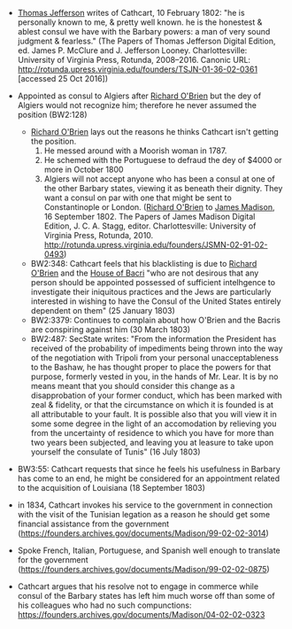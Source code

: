 - [Thomas Jefferson]() writes of Cathcart, 10 February 1802: "he is personally known to me, & pretty well known. he is the honestest & ablest consul we have with the Barbary powers: a man of very sound judgment & fearless." (The Papers of Thomas Jefferson Digital Edition, ed. James P. McClure and J. Jefferson Looney. Charlottesville: University of Virginia Press, Rotunda, 2008–2016. Canonic URL: http://rotunda.upress.virginia.edu/founders/TSJN-01-36-02-0361 [accessed 25 Oct 2016])

- Appointed as consul to Algiers after [Richard O'Brien]() but the dey of Algiers would not recognize him; therefore he never assumed the position (BW2:128)
    - [Richard O'Brien]() lays out the reasons he thinks Cathcart isn't getting the position.
        1. He messed around with a Moorish woman in 1787.
        2. He schemed with the Portuguese to defraud the dey of $4000 or more in October 1800
        3. Algiers will not accept anyone who has been a consul at one of the other Barbary states, viewing it as beneath their dignity. They want a consul on par with one that might be sent to Constantinople or London. ([Richard O'Brien]() to [James Madison](), 16 September 1802. The Papers of James Madison Digital Edition, J. C. A. Stagg, editor. Charlottesville: University of Virginia Press, Rotunda, 2010. http://rotunda.upress.virginia.edu/founders/JSMN-02-91-02-0493)
    - BW2:348: Cathcart feels that his blacklisting is due to [Richard O'Brien]() and the [House of Bacri]() "who are not desirous that any person should be appointed possessed of sufficient intelhgence to investigate their iniquitous practices and the Jews are particularly interested in wishing to have the Consul of the United States entirely dependent on them" (25 January 1803)
    - BW2:3379: Continues to complain about how O'Brien and the Bacris are conspiring against him (30 March 1803)
    - BW2:487: SecState writes: "From the information the President has received of the probability of impediments being thrown into the way of the negotiation with Tripoli from your personal unacceptableness to the Bashaw, he has thought proper to place the powers for that purpose, formerly vested in you, in the hands of Mr. Lear. It is by no means meant that you should consider this change as a disapprobation of your former conduct, which has been marked with zeal & fidelity, or that the circumstance on which it is founded is at all attributable to your fault. It is possible also that you will view it in some some degree in the light of an accomodation by relieving you from the uncertainty of residence to which you have for more than two years been subjected, and leaving you at leasure to take upon yourself the consulate of Tunis" (16 July 1803)
- BW3:55: Cathcart requests that since he feels his usefulness in Barbary has come to an end, he might be considered for an appointment related to the acquisition of Louisiana (18 September 1803)

- in 1834, Cathcart invokes his service to the government in connection with the visit of the Tunisian legation as a reason he should get some financial assistance from the government (https://founders.archives.gov/documents/Madison/99-02-02-3014)
- Spoke French, Italian, Portuguese, and Spanish well enough to translate for the government (https://founders.archives.gov/documents/Madison/99-02-02-0875)
- Cathcart argues that his resolve not to engage in commerce while consul of the Barbary states has left him much worse off than some of his colleagues who had no such compunctions: https://founders.archives.gov/documents/Madison/04-02-02-0323
